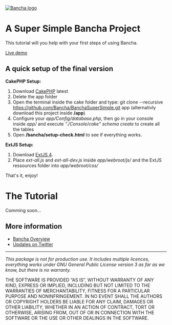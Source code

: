 [![Bancha logo](http://docs.banchaproject.com/wiki/images/github-logo.png)](http://banchaproject.com)

A Super Simple Bancha Project
=============================

This tutorial will you help with your first steps of using Bancha.

[Live demo](http://supersimple.banchaproject.org)


A quick setup of the final version
----------------------------------

__CakePHP Setup:__

1. Download [CakePHP](http://www.cakephp.org) latest
1. Delete the app folder
1. Open the terminal inside the cake folder and type: git clone --recursive https://github.com/Bancha/BanchaSuperSimple.git app (alternativly download this project inside __/app__)
1. Configure your _app/Config/database.php_, then go in your console inside _app/_ and execute _"./Console/cake" schema create_ to create all the tables
1. Open __/bancha/setup-check.html__ to see if everything works.

__ExtJS Setup:__

1. Download [ExtJS 4](http://www.sencha.com/products/extjs/download/).
1. Place _ext-all.js_ and _ext-all-dev.js_ inside _app/webroot/js/_ and the ExtJS ressources folder into _app/webroot/css/_

That's it, enjoy!

The Tutorial
============


Comming soon...



More information
----------------

*   [Bancha Overview](http://banchaproject.org/)
*   [Updates on Twitter](http://twitter.com/#!/banchaproject)

-------------------------

_This package is not for production use. It includes multiple licences, 
everything works under GNU General Public License version 3 as far as we 
know, but there is no warranty._

THE SOFTWARE IS PROVIDED “AS IS”, WITHOUT WARRANTY OF ANY KIND, EXPRESS OR
IMPLIED, INCLUDING BUT NOT LIMITED TO THE WARRANTIES OF MERCHANTABILITY,
FITNESS FOR A PARTICULAR PURPOSE AND NONINFRINGEMENT. IN NO EVENT SHALL THE
AUTHORS OR COPYRIGHT HOLDERS BE LIABLE FOR ANY CLAIM, DAMAGES OR OTHER
LIABILITY, WHETHER IN AN ACTION OF CONTRACT, TORT OR OTHERWISE, ARISING FROM,
OUT OF OR IN CONNECTION WITH THE SOFTWARE OR THE USE OR OTHER DEALINGS IN
THE SOFTWARE.